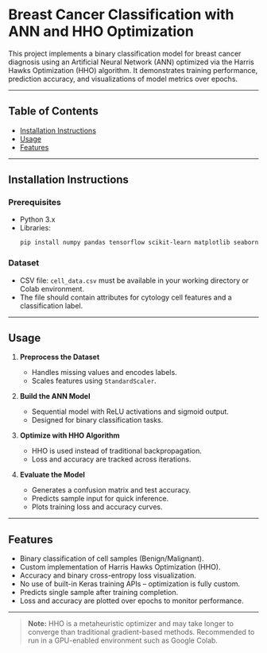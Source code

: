 # Breast Cancer Classification with ANN and HHO Optimization

This project implements a binary classification model for breast cancer diagnosis using an Artificial Neural Network (ANN) optimized via the Harris Hawks Optimization (HHO) algorithm. It demonstrates training performance, prediction accuracy, and visualizations of model metrics over epochs.

---

## Table of Contents

- [Installation Instructions](#installation-instructions)  
- [Usage](#usage)  
- [Features](#features)

---

## Installation Instructions

### Prerequisites

- Python 3.x
- Libraries:
  ```bash
  pip install numpy pandas tensorflow scikit-learn matplotlib seaborn
  ```

### Dataset

- CSV file: `cell_data.csv` must be available in your working directory or Colab environment.
- The file should contain attributes for cytology cell features and a classification label.

---

## Usage

1. **Preprocess the Dataset**
   - Handles missing values and encodes labels.
   - Scales features using `StandardScaler`.

2. **Build the ANN Model**
   - Sequential model with ReLU activations and sigmoid output.
   - Designed for binary classification tasks.

3. **Optimize with HHO Algorithm**
   - HHO is used instead of traditional backpropagation.
   - Loss and accuracy are tracked across iterations.

4. **Evaluate the Model**
   - Generates a confusion matrix and test accuracy.
   - Predicts sample input for quick inference.
   - Plots training loss and accuracy curves.

---

## Features

- Binary classification of cell samples (Benign/Malignant).
- Custom implementation of Harris Hawks Optimization (HHO).
- Accuracy and binary cross-entropy loss visualization.
- No use of built-in Keras training APIs – optimization is fully custom.
- Predicts single sample after training completion.
- Loss and accuracy are plotted over epochs to monitor performance.

---

> **Note:** HHO is a metaheuristic optimizer and may take longer to converge than traditional gradient-based methods. Recommended to run in a GPU-enabled environment such as Google Colab.


